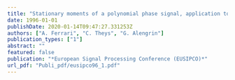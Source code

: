 ```yaml
---
title: "Stationary moments of a polynomial phase signal, application to parameter estimation"
date: 1996-01-01
publishDate: 2020-01-14T09:47:27.331253Z
authors: ["A. Ferrari", "C. Theys", "G. Alengrin"]
publication_types: ["1"]
abstract: ""
featured: false
publication: "*European Signal Processing Conference (EUSIPCO)*"
url_pdf: "Publi_pdf/eusipco96_1.pdf"
---
```


